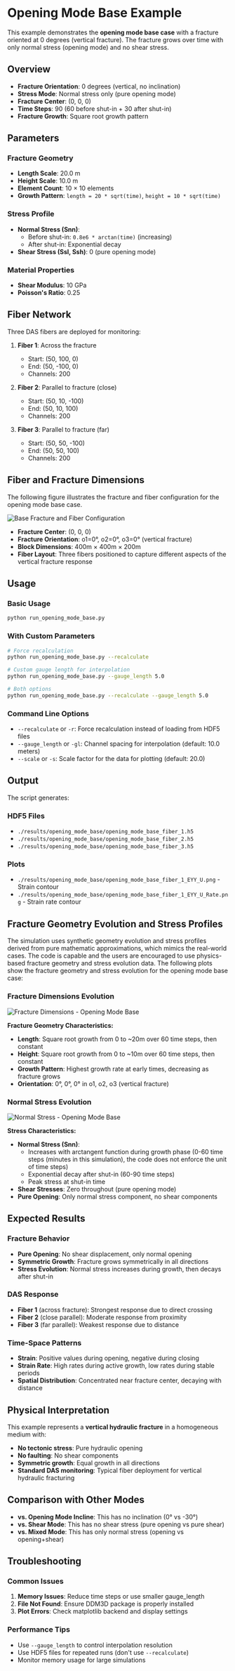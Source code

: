 # Opening Mode Base Example

This example demonstrates the **opening mode base case** with a fracture oriented at 0 degrees (vertical fracture). The fracture grows over time with only normal stress (opening mode) and no shear stress.

## Overview

- **Fracture Orientation**: 0 degrees (vertical, no inclination)
- **Stress Mode**: Normal stress only (pure opening mode)
- **Fracture Center**: (0, 0, 0)
- **Time Steps**: 90 (60 before shut-in + 30 after shut-in)
- **Fracture Growth**: Square root growth pattern

## Parameters

### Fracture Geometry
- **Length Scale**: 20.0 m
- **Height Scale**: 10.0 m
- **Element Count**: 10 × 10 elements
- **Growth Pattern**: `length = 20 * sqrt(time)`, `height = 10 * sqrt(time)`

### Stress Profile
- **Normal Stress (Snn)**: 
  - Before shut-in: `0.8e6 * arctan(time)` (increasing)
  - After shut-in: Exponential decay
- **Shear Stress (Ssl, Ssh)**: 0 (pure opening mode)

### Material Properties
- **Shear Modulus**: 10 GPa
- **Poisson's Ratio**: 0.25

## Fiber Network

Three DAS fibers are deployed for monitoring:

1. **Fiber 1**: Across the fracture
   - Start: (50, 100, 0)
   - End: (50, -100, 0)
   - Channels: 200

2. **Fiber 2**: Parallel to fracture (close)
   - Start: (50, 10, -100)
   - End: (50, 10, 100)
   - Channels: 200

3. **Fiber 3**: Parallel to fracture (far)
   - Start: (50, 50, -100)
   - End: (50, 50, 100)
   - Channels: 200

## Fiber and Fracture Dimensions

The following figure illustrates the fracture and fiber configuration for the opening mode base case.

![Base Fracture and Fiber Configuration](figures/base_fracture_fiber_config.png)

- **Fracture Center**: (0, 0, 0)
- **Fracture Orientation**: o1=0°, o2=0°, o3=0° (vertical fracture)
- **Block Dimensions**: 400m × 400m × 200m
- **Fiber Layout**: Three fibers positioned to capture different aspects of the vertical fracture response

## Usage

### Basic Usage
```bash
python run_opening_mode_base.py
```

### With Custom Parameters
```bash
# Force recalculation
python run_opening_mode_base.py --recalculate

# Custom gauge length for interpolation
python run_opening_mode_base.py --gauge_length 5.0

# Both options
python run_opening_mode_base.py --recalculate --gauge_length 5.0
```

### Command Line Options
- `--recalculate` or `-r`: Force recalculation instead of loading from HDF5 files
- `--gauge_length` or `-gl`: Channel spacing for interpolation (default: 10.0 meters)
- `--scale` or `-s`: Scale factor for the data for plotting (default: 20.0)

## Output

The script generates:

### HDF5 Files
- `./results/opening_mode_base/opening_mode_base_fiber_1.h5`
- `./results/opening_mode_base/opening_mode_base_fiber_2.h5`
- `./results/opening_mode_base/opening_mode_base_fiber_3.h5`

### Plots
- `./results/opening_mode_base/opening_mode_base_fiber_1_EYY_U.png` - Strain contour
- `./results/opening_mode_base/opening_mode_base_fiber_1_EYY_U_Rate.png` - Strain rate contour

## Fracture Geometry Evolution and Stress Profiles

The simulation uses synthetic geometry evolution and stress profiles derived from pure mathematic approximations, which mimics the real-world cases. The code is capable and the users are encouraged to use physics-based fracture geometry and stress evolution data. The following plots show the fracture geometry and stress evolution for the opening mode base case:

### Fracture Dimensions Evolution

![Fracture Dimensions - Opening Mode Base](figures/opening_mode_base_dimensions.png)

**Fracture Geometry Characteristics:**
- **Length**: Square root growth from 0 to ~20m over 60 time steps, then constant
- **Height**: Square root growth from 0 to ~10m over 60 time steps, then constant
- **Growth Pattern**: Highest growth rate at early times, decreasing as fracture grows
- **Orientation**: 0°, 0°, 0° in o1, o2, o3 (vertical fracture)

### Normal Stress Evolution

![Normal Stress - Opening Mode Base](figures/opening_mode_base_stresses.png)

**Stress Characteristics:**
- **Normal Stress (Snn)**: 
  - Increases with arctangent function during growth phase (0-60 time steps (minutes in this simulation), the code does not enforce the unit of time steps)
  - Exponential decay after shut-in (60-90 time steps)
  - Peak stress at shut-in time
- **Shear Stresses**: Zero throughout (pure opening mode)
- **Pure Opening**: Only normal stress component, no shear components

## Expected Results

### Fracture Behavior
- **Pure Opening**: No shear displacement, only normal opening
- **Symmetric Growth**: Fracture grows symmetrically in all directions
- **Stress Evolution**: Normal stress increases during growth, then decays after shut-in

### DAS Response
- **Fiber 1** (across fracture): Strongest response due to direct crossing
- **Fiber 2** (close parallel): Moderate response from proximity
- **Fiber 3** (far parallel): Weakest response due to distance

### Time-Space Patterns
- **Strain**: Positive values during opening, negative during closing
- **Strain Rate**: High rates during active growth, low rates during stable periods
- **Spatial Distribution**: Concentrated near fracture center, decaying with distance

## Physical Interpretation

This example represents a **vertical hydraulic fracture** in a homogeneous medium with:
- **No tectonic stress**: Pure hydraulic opening
- **No faulting**: No shear components
- **Symmetric growth**: Equal growth in all directions
- **Standard DAS monitoring**: Typical fiber deployment for vertical hydraulic fracturing

## Comparison with Other Modes

- **vs. Opening Mode Incline**: This has no inclination (0° vs -30°)
- **vs. Shear Mode**: This has no shear stress (pure opening vs pure shear)
- **vs. Mixed Mode**: This has only normal stress (opening vs opening+shear)

## Troubleshooting

### Common Issues
1. **Memory Issues**: Reduce time steps or use smaller gauge_length
2. **File Not Found**: Ensure DDM3D package is properly installed
3. **Plot Errors**: Check matplotlib backend and display settings

### Performance Tips
- Use `--gauge_length` to control interpolation resolution
- Use HDF5 files for repeated runs (don't use `--recalculate`)
- Monitor memory usage for large simulations
